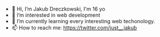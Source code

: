 - 👋 Hi, I’m Jakub Dreczkowski, I'm 16 yo
- 👀 I’m interested in web development
- 🌱 I’m currently learning every interesting web techonology.
- 📫 How to reach me: https://twitter.com/just__jakub
